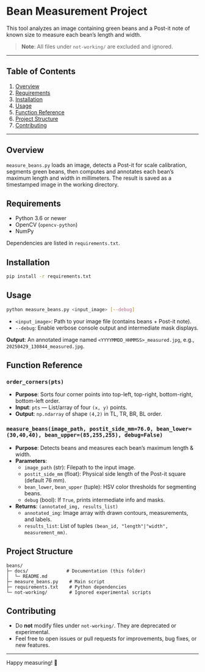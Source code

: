 # Bean Measurement Project

This tool analyzes an image containing green beans and a Post-it note of known size to measure each bean’s length and width.

> **Note**: All files under `not-working/` are excluded and ignored.

---

## Table of Contents

1. [Overview](#overview)
2. [Requirements](#requirements)
3. [Installation](#installation)
4. [Usage](#usage)
5. [Function Reference](#function-reference)
6. [Project Structure](#project-structure)
7. [Contributing](#contributing)

---

## Overview

`measure_beans.py` loads an image, detects a Post-it for scale calibration, segments green beans, then computes and annotates each bean’s maximum length and width in millimeters. The result is saved as a timestamped image in the working directory.

## Requirements

- Python 3.6 or newer
- OpenCV (`opencv-python`)
- NumPy

Dependencies are listed in `requirements.txt`.

## Installation

```bash
pip install -r requirements.txt
```

## Usage

```bash
python measure_beans.py <input_image> [--debug]
```

- `<input_image>`: Path to your image file (contains beans + Post-it note).
- `--debug`: Enable verbose console output and intermediate mask displays.

**Output**: An annotated image named `<YYYYMMDD_HHMMSS>_measured.jpg`, e.g., `20250429_130844_measured.jpg`.

## Function Reference

### `order_corners(pts)`
- **Purpose**: Sorts four corner points into top-left, top-right, bottom-right, bottom-left order.
- **Input**: `pts` — List/array of four `(x, y)` points.
- **Output**: `np.ndarray` of shape `(4,2)` in TL, TR, BR, BL order.

### `measure_beans(image_path, postit_side_mm=76.0, bean_lower=(30,40,40), bean_upper=(85,255,255), debug=False)`
- **Purpose**: Detects beans and measures each bean’s maximum length & width.
- **Parameters**:
  - `image_path` (str): Filepath to the input image.
  - `postit_side_mm` (float): Physical side length of the Post-it square (default 76 mm).
  - `bean_lower`, `bean_upper` (tuple): HSV color thresholds for segmenting beans.
  - `debug` (bool): If `True`, prints intermediate info and masks.
- **Returns**: `(annotated_img, results_list)`
  - `annotated_img`: Image array with drawn contours, measurements, and labels.
  - `results_list`: List of tuples `(bean_id, "length"|"width", measurement_mm)`.

## Project Structure

```
beans/
├─ docs/              # Documentation (this folder)
│  └─ README.md
├─ measure_beans.py    # Main script
├─ requirements.txt    # Python dependencies
└─ not-working/        # Ignored experimental scripts
```

## Contributing

- Do **not** modify files under `not-working/`. They are deprecated or experimental.
- Feel free to open issues or pull requests for improvements, bug fixes, or new features.

---

Happy measuring! 🫘
